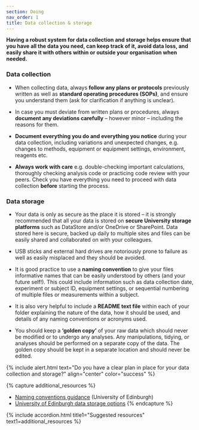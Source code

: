 ```yaml
---
section: Doing
nav_order: 1
title: Data collection & storage
---
```


**Having a robust system for data collection and storage helps ensure that you have all the data you need, can keep track of it, avoid data loss, and easily share it with others within or outside your organisation when needed.**



### Data collection

  - When collecting data, always **follow any plans or protocols** previously written as well as **standard operating procedures (SOPs)**, and ensure you understand them (ask for clarification if anything is unclear). 

  - In case you must deviate from written plans or procedures, always **document any deviations carefully** – however minor – including the reasons for them. 

  - **Document everything you do and everything you notice** during your data collection, including variations and unexpected changes, e.g. changes to methods, equipment or equipment settings, environment, reagents etc. 

  - **Always work with care** e.g. double-checking important calculations, thoroughly checking analysis code or practicing code review with your peers. Check you have everything you need to proceed with data collection **before** starting the process. 



### Data storage

  - Your data is only as secure as the place it is stored – it is strongly recommended that all your data is stored on **secure University storage platforms** such as DataStore and/or OneDrive or SharePoint. Data stored here is secure, backed up daily to multiple sites and files can be easily shared and collaborated on with your colleagues.  

  - USB sticks and external hard drives are notoriously prone to failure as well as easily misplaced and they should be avoided. 

  - It is good practice to use a **naming convention** to give your files informative names that can be easily understood by others (and your future self!). This could include information such as data collection date, experiment or subject ID, equipment settings, or sequential numbering of multiple files or measurements within a subject. 

  - It is also very helpful to include a **README text file** within each of your folder explaining the nature of the data, how it should be used, and details of any naming conventions or acronyms used. 

  - You should keep a **‘golden copy’** of your raw data which should never be modified or to undergo any analyses. Any manipulations, tidying, or analyses should be performed on a separate copy of the data. The golden copy should be kept in a separate location and should never be edited.  


{% include alert.html text="Do you have a clear plan in place for your data collection and storage?" align="center" color="success" %}

{% capture additional_resources %}
- [Naming conventions guidance](https://data-protection.ed.ac.uk/records-management/practical-guidance/naming-conventions) (University of Edinburgh)
- [University of Edinburgh data storage options](https://edwebcontent.ed.ac.uk/sites/default/files/atoms/files/quick_guide_3_-_data_storage_options_v1.4.pdf)
{% endcapture %}

{% include accordion.html title1="Suggested resources" text1=additional_resources %}
